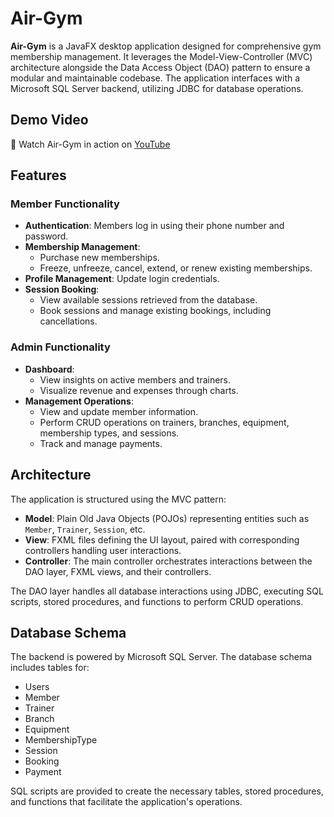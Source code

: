 # Air-Gym

**Air-Gym** is a JavaFX desktop application designed for comprehensive gym membership management. It leverages the Model-View-Controller (MVC) architecture alongside the Data Access Object (DAO) pattern to ensure a modular and maintainable codebase. The application interfaces with a Microsoft SQL Server backend, utilizing JDBC for database operations.

## Demo Video
🎥 Watch Air-Gym in action on [YouTube](https://youtu.be/diQB5B5d1SY)


## Features

### Member Functionality

- **Authentication**: Members log in using their phone number and password.
- **Membership Management**:
  - Purchase new memberships.
  - Freeze, unfreeze, cancel, extend, or renew existing memberships.
- **Profile Management**: Update login credentials.
- **Session Booking**:
  - View available sessions retrieved from the database.
  - Book sessions and manage existing bookings, including cancellations.

### Admin Functionality

- **Dashboard**:
  - View insights on active members and trainers.
  - Visualize revenue and expenses through charts.
- **Management Operations**:
  - View and update member information.
  - Perform CRUD operations on trainers, branches, equipment, membership types, and sessions.
  - Track and manage payments.

## Architecture

The application is structured using the MVC pattern:

- **Model**: Plain Old Java Objects (POJOs) representing entities such as `Member`, `Trainer`, `Session`, etc.
- **View**: FXML files defining the UI layout, paired with corresponding controllers handling user interactions.
- **Controller**: The main controller orchestrates interactions between the DAO layer, FXML views, and their controllers.

The DAO layer handles all database interactions using JDBC, executing SQL scripts, stored procedures, and functions to perform CRUD operations.

## Database Schema

The backend is powered by Microsoft SQL Server. The database schema includes tables for:

- Users
- Member
- Trainer
- Branch
- Equipment
- MembershipType
- Session
- Booking
- Payment

SQL scripts are provided to create the necessary tables, stored procedures, and functions that facilitate the application's operations.


